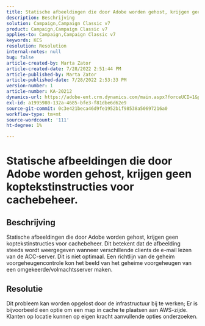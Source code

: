 ```yaml
---
title: Statische afbeeldingen die door Adobe worden gehost, krijgen geen koptekstinstructies voor cachebeheer.
description: Beschrijving
solution: Campaign,Campaign Classic v7
product: Campaign,Campaign Classic v7
applies-to: Campaign,Campaign Classic v7
keywords: KCS
resolution: Resolution
internal-notes: null
bug: false
article-created-by: Marta Zator
article-created-date: 7/28/2022 2:51:44 PM
article-published-by: Marta Zator
article-published-date: 7/28/2022 2:53:33 PM
version-number: 1
article-number: KA-20212
dynamics-url: https://adobe-ent.crm.dynamics.com/main.aspx?forceUCI=1&pagetype=entityrecord&etn=knowledgearticle&id=b37214c9-840e-ed11-82e5-000d3a369e6d
exl-id: a1995980-132a-4685-bfe3-f81dbe6d62e9
source-git-commit: 0c3e421beca46d9fe1952b1f98538a50697216a0
workflow-type: tm+mt
source-wordcount: '111'
ht-degree: 1%

---
```


# Statische afbeeldingen die door Adobe worden gehost, krijgen geen koptekstinstructies voor cachebeheer.

## Beschrijving

Statische afbeeldingen die door Adobe worden gehost, krijgen geen koptekstinstructies voor cachebeheer. Dit betekent dat de afbeelding steeds wordt weergegeven wanneer verschillende clients de e-mail lezen van de ACC-server. Dit is niet optimaal. Een richtlijn van de geheim voorgeheugencontrole kon het beeld van het geheime voorgeheugen van een omgekeerde/volmachtsserver maken.

## Resolutie


Dit probleem kan worden opgelost door de infrastructuur bij te werken; Er is bijvoorbeeld een optie om een map in cache te plaatsen aan AWS-zijde. Klanten op locatie kunnen op eigen kracht aanvullende opties onderzoeken.
